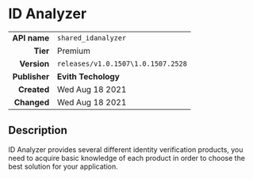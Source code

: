 # ID Analyzer
| | |
|-:|-|
|**API name**|`shared_idanalyzer`|
|**Tier**|Premium|
|**Version**|`releases/v1.0.1507\1.0.1507.2528`|
|**Publisher**|**Evith Techology**|
|**Created**|Wed Aug 18 2021|
|**Changed**|Wed Aug 18 2021|

## Description
ID Analyzer provides several different identity verification products, you need to acquire basic knowledge of each product in order to choose the best solution for your application.
